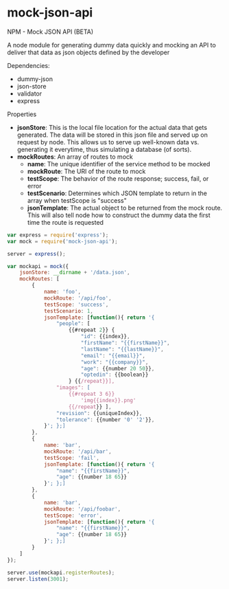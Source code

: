 # mock-json-api

NPM - Mock JSON API (BETA)

A node module for generating dummy data quickly and mocking an API to deliver that data as json objects defined by the developer

Dependencies:
- dummy-json
- json-store
- validator
- express

Properties
- **jsonStore**: This is the local file location for the actual data that gets generated.  The data will be stored in this json file and served up on request by node.  This allows us to serve up well-known data vs. generating it everytime, thus simulating a database (of sorts).
- **mockRoutes**: An array of routes to mock
    - **name**: The unique identifier of the service method to be mocked
    - **mockRoute**: The URl of the route to mock
    - **testScope**: The behavior of the route response; success, fail, or error
    - **testScenario**: Determines which JSON template to return in the array when testScope is "success"
    - **jsonTemplate**: The actual object to be returned from the mock route.  This will also tell node how to construct the dummy data the first time the route is requested

```javascript
var express = require('express');
var mock = require('mock-json-api');

server = express();

var mockapi = mock({
    jsonStore: __dirname + '/data.json',
    mockRoutes: [
        {
            name: 'foo',
            mockRoute: '/api/foo',
            testScope: 'success',
            testScenario: 1,
            jsonTemplate: [function(){ return '{
                "people": [
                    {{#repeat 2}} {
                        "id": {{index}},
                        "firstName": "{{firstName}}",
                        "lastName": "{{lastName}}",
                        "email": "{{email}}",
                        "work": "{{company}}",
                        "age": {{number 20 50}},
                        "optedin": {{boolean}}
                    } {{/repeat}}],
                "images": [
                    {{#repeat 3 6}}
                        'img{{index}}.png'
                    {{/repeat}} ],
                "revision": {{uniqueIndex}},
                "tolerance": {{number '0' '2'}},
            }'; };]
        },
        {
            name: 'bar',
            mockRoute: '/api/bar',
            testScope: 'fail',
            jsonTemplate: [function(){ return '{
                "name": "{{firstName}}",
                "age": {{number 18 65}}
            }'; };]
        },
        {
            name: 'bar',
            mockRoute: '/api/foobar',
            testScope: 'error',
            jsonTemplate: [function(){ return '{
                "name": "{{firstName}}",
                "age": {{number 18 65}}
            }'; };]
        }
    ]
});

server.use(mockapi.registerRoutes);
server.listen(3001);
```
